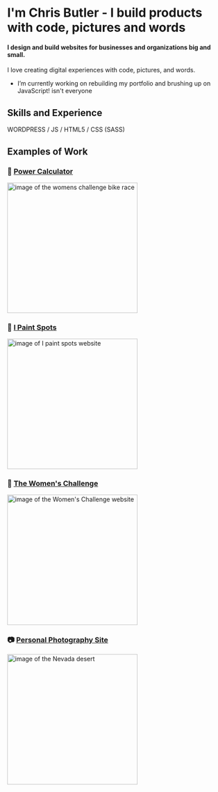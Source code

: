 # I'm Chris Butler - I build products with code, pictures and words
#### I design and build websites for businesses and organizations big and small.
I love creating digital experiences with code, pictures, and words.

- I’m currently working on rebuilding my portfolio and brushing up on JavaScript! isn't everyone 


## Skills and Experience

WORDPRESS / JS / HTML5 / CSS (SASS)

## Examples of Work

### :rocket: [Power Calculator](https://chrisbutlerdigital.com/projects/power-calculator)
<img src="https://www.chrisbutlerdigital.com/img/ftp-calc-graph.jpg" alt="image of the womens challenge bike race" width="300">

### :dog: [I Paint Spots](https://www.ipaintspots.com)
<img src="https://www.ipaintspots.com/wp-content/themes/ipaintspots/assets/img/goat-large.jpg" width="300" alt="image of I paint spots website">


### :bicyclist: [The Women's Challenge](https://challenge.chrisbutler.us)
<img src="https://www.chrisbutlerdigital.com/img/womenschallenge.jpg" width="300" alt="image of the Women's Challenge website">

### :camera: [Personal Photography Site](https://chrisbutler.us)
<img src="https://www.chrisbutler.us/wp-content/uploads/2018/03/splash-desktop-1-1024x681.jpg" width="300" alt="image of the Nevada desert">



